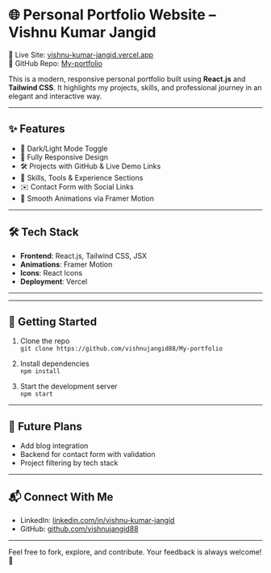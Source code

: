 # 🌐 Personal Portfolio Website – Vishnu Kumar Jangid

🚀 Live Site: [vishnu-kumar-jangid.vercel.app](https://vishnu-kumar-jangid.vercel.app)  
📂 GitHub Repo: [My-portfolio](https://github.com/vishnujangid88/My-portfolio)

This is a modern, responsive personal portfolio built using **React.js** and **Tailwind CSS**. It highlights my projects, skills, and professional journey in an elegant and interactive way.

---

## ✨ Features

- 🔄 Dark/Light Mode Toggle
- 📱 Fully Responsive Design
- 🛠️ Projects with GitHub & Live Demo Links
- 🎯 Skills, Tools & Experience Sections
- ✉️ Contact Form with Social Links
- 💫 Smooth Animations via Framer Motion

---

## 🛠️ Tech Stack

- **Frontend**: React.js, Tailwind CSS, JSX
- **Animations**: Framer Motion
- **Icons**: React Icons
- **Deployment**: Vercel

---


---

## 🚀 Getting Started

1. Clone the repo  
   `git clone https://github.com/vishnujangid88/My-portfolio`

2. Install dependencies  
   `npm install`

3. Start the development server  
   `npm start`

---

## 🔮 Future Plans

- Add blog integration
- Backend for contact form with validation
- Project filtering by tech stack

---

## 📬 Connect With Me

- LinkedIn: [linkedin.com/in/vishnu-kumar-jangid](https://www.linkedin.com/in/vishnu-kumar-jangid)
- GitHub: [github.com/vishnujangid88](https://github.com/vishnujangid88)

---

Feel free to fork, explore, and contribute. Your feedback is always welcome! 🤝

